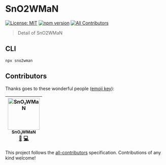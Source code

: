 # SnO2WMaN

[![License: MIT](https://img.shields.io/badge/License-MIT-yellow.svg)](https://opensource.org/licenses/MIT)
[![npm version](https://badge.fury.io/js/sno2wman.svg)](https://www.npmjs.com/package/sno2wman)
[![All Contributors](https://img.shields.io/badge/all_contributors-1-orange.svg?style=flat-square)](#contributors)

> Detail of SnO2WMaN

## CLI

```
npx sno2wman
```

## Contributors

Thanks goes to these wonderful people ([emoji key](https://github.com/all-contributors/all-contributors#emoji-key)):

<!-- ALL-CONTRIBUTORS-LIST:START - Do not remove or modify this section -->
<!-- prettier-ignore -->
| [<img src="https://avatars3.githubusercontent.com/u/15155608?v=4" width="100px;" alt="SnO₂WMaN"/><br /><sub><b>SnO₂WMaN</b></sub>](https://sno2wman.graphics/)<br />[📖](https://github.com/SnO2WMaN/SnO2WMaN/commits?author=SnO2WMaN "Documentation") [💻](https://github.com/SnO2WMaN/SnO2WMaN/commits?author=SnO2WMaN "Code") |
| :---: |

<!-- ALL-CONTRIBUTORS-LIST:END -->

This project follows the [all-contributors](https://github.com/all-contributors/all-contributors) specification. Contributions of any kind welcome!
